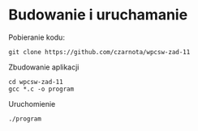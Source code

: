 # Budowanie i uruchamanie

Pobieranie kodu:

```
git clone https://github.com/czarnota/wpcsw-zad-11
```

Zbudowanie aplikacji

```
cd wpcsw-zad-11
gcc *.c -o program
```

Uruchomienie

```
./program
```


